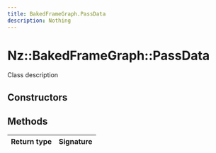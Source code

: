 ```yaml
---
title: BakedFrameGraph.PassData
description: Nothing
---
```


# Nz::BakedFrameGraph::PassData

Class description

## Constructors


## Methods

| Return type | Signature |
| ----------- | --------- |
